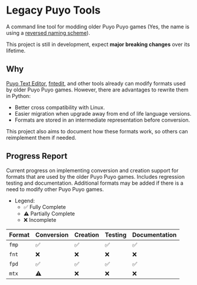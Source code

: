 # Legacy Puyo Tools

A command line tool for modding older Puyo Puyo games (Yes, the name is using a
[reversed naming scheme](https://github.com/microsoft/WSL)).

This project is still in development, expect **major breaking changes** over its
lifetime.

## Why

[Puyo Text Editor](https://github.com/nickworonekin/puyo-text-editor),
[fntedit](https://github.com/exelotl/fntedit), and other tools already can
modify formats used by older Puyo Puyo games. However, there are advantages to
rewrite them in Python:

- Better cross compatibility with Linux.
- Easier migration when upgrade away from end of life language versions.
- Formats are stored in an intermediate representation before conversion.

This project also aims to document how these formats work, so others can
reimplement them if needed.

## Progress Report

Current progress on implementing conversion and creation support for formats
that are used by the older Puyo Puyo games. Includes regression testing and
documentation. Additional formats may be added if there is a need to modify
other Puyo Puyo games.

-   Legend:
    - ✅ Fully Complete
    - ⚠️ Partially Complete
    - ❌ Incomplete

| Format | Conversion | Creation | Testing | Documentation |
| ------ | ---------- | -------- | ------- | ------------- |
| `fmp`  | ✅        | ✅       | ✅      | ✅           |
| `fnt`  | ❌        | ❌       | ❌      | ❌           |
| `fpd`  | ✅        | ✅       | ✅      | ✅           |
| `mtx`  | ⚠️        | ❌       | ❌      | ❌           |
